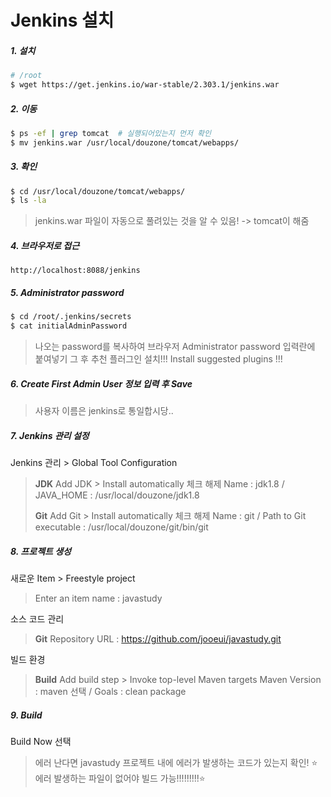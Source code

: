 # Jenkins 설치

##### 1. 설치

```sh
# /root
$ wget https://get.jenkins.io/war-stable/2.303.1/jenkins.war
```



##### 2. 이동

```sh
$ ps -ef | grep tomcat	# 실행되어있는지 먼저 확인
$ mv jenkins.war /usr/local/douzone/tomcat/webapps/
```



##### 3. 확인

```sh
$ cd /usr/local/douzone/tomcat/webapps/
$ ls -la
```

> jenkins.war 파일이 자동으로 풀려있는 것을 알 수 있음! -> tomcat이 해줌



##### 4. 브라우저로 접근 

`http://localhost:8088/jenkins`



##### 5. Administrator password

```sh
$ cd /root/.jenkins/secrets
$ cat initialAdminPassword
```

> 나오는 password를 복사하여 브라우저 Administrator password 입력란에 붙여넣기
> 그 후 추천 플러그인 설치!!! Install suggested plugins !!!



##### 6. Create First Admin User 정보 입력 후 Save

> 사용자 이름은 jenkins로 통일합시당..



##### 7. Jenkins 관리 설정

Jenkins 관리 > Global Tool Configuration

> **JDK**
> Add JDK > Install automatically 체크 해제
> Name : jdk1.8 / JAVA_HOME : /usr/local/douzone/jdk1.8
>
> **Git** 
> Add Git > Install automatically 체크 해제
> Name : git / Path to Git executable : /usr/local/douzone/git/bin/git



##### 8. 프로젝트 생성

새로운 Item > Freestyle project

> Enter an item name : javastudy

소스 코드 관리

> **Git**
> Repository URL : https://github.com/jooeui/javastudy.git

빌드 환경

> **Build**
> Add build step > Invoke top-level Maven targets
> Maven Version : maven 선택 / Goals : clean package



##### 9. Build

Build Now 선택

> 에러 난다면 javastudy 프로젝트 내에 에러가 발생하는 코드가 있는지 확인!
>  :star:에러 발생하는 파일이 없어야 빌드 가능!!!!!!!!!:star: